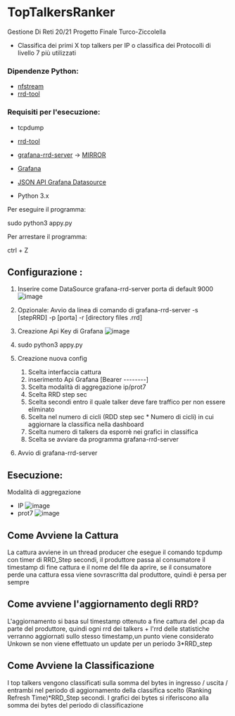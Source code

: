# TopTalkersRanker
Gestione Di Reti 20/21 Progetto Finale Turco-Ziccolella

* Classifica dei primi X top talkers per IP o classifica dei Protocolli di livello 7 più utilizzati 

### Dipendenze Python:
* [nfstream](https://www.nfstream.org/docs/#installation-guide)
* [rrd-tool](https://oss.oetiker.ch/rrdtool/download.en.html)


### Requisiti per l'esecuzione:
* tcpdump

* [rrd-tool](https://oss.oetiker.ch/rrdtool/download.en.html)

* [grafana-rrd-server](https://github.com/doublemarket/grafana-rrd-server) -> [MIRROR](https://www.mediafire.com/file/5zbpxx3aeuqgutc/grafana-rrd-server/file)

* [Grafana](https://grafana.com/docs/grafana/latest/installation/debian/)

* [JSON API Grafana Datasource](https://grafana.com/grafana/plugins/simpod-json-datasource/)

* Python 3.x


Per eseguire il programma:

sudo python3 appy.py

Per arrestare il programma:

ctrl + Z

## Configurazione :
  1. Inserire come DataSource grafana-rrd-server porta di default 9000![image](https://user-images.githubusercontent.com/49340033/124386911-e05c6700-dcdc-11eb-861c-aa7487f499b5.png)

  2. Opzionale: Avvio da linea di comando di grafana-rrd-server -s [stepRRD] -p [porta] -r [directory files .rrd]
  3. Creazione Api Key di Grafana ![image](https://user-images.githubusercontent.com/49340033/124387161-b6f00b00-dcdd-11eb-969a-83f36b66d624.png)

  4. sudo python3 appy.py
  5. Creazione nuova config
      1. Scelta interfaccia cattura
      2. inserimento Api Grafana [Bearer --------] 
      3. Scelta modalità di aggregazione ip/prot7
      4. Scelta RRD step sec
      5. Scelta secondi entro il quale talker deve fare traffico per non essere eliminato
      6. Scelta nel numero di cicli (RDD step sec * Numero di cicli) in cui aggiornare la classifica nella dashboard
      7. Scelta numero di talkers da esporrè nei grafici in classifica
      8. Scelta se avviare da programma grafana-rrd-server
  7. Avvio di grafana-rrd-server
  
  ## Esecuzione:
  Modalità di aggregazione
  * IP
  ![image](https://user-images.githubusercontent.com/49340033/124630156-7087e100-de82-11eb-9152-4ce0f2a689d4.png)
  * prot7
  ![image](https://user-images.githubusercontent.com/49340033/124499407-3ce38300-ddbe-11eb-92a1-602c2f9eb23b.png)

## Come Avviene la Cattura
  La cattura avviene in un thread producer che esegue il comando tcpdump con timer di RRD_Step secondi, il produttore passa al consumatore il timestamp di fine  cattura e il nome del file da aprire, se il consumatore perde una cattura essa viene sovrascritta dal produttore, quindi è persa per sempre
  
## Come avviene l'aggiornamento degli RRD?
  L'aggiornamento si basa sul timestamp ottenuto a fine cattura del .pcap da parte del produttore, quindi ogni rrd dei talkers + l'rrd delle statistiche verranno aggiornati sullo stesso timestamp,un punto viene considerato Unkown se non viene effettuato un update per un periodo 3*RRD_step
  
## Come Avviene la Classificazione
  I top talkers vengono classificati sulla somma del bytes in ingresso / uscita / entrambi nel periodo di aggiornamento della classifica scelto
  (Ranking Refresh Time)*RRD_Step secondi.
  I grafici dei bytes si riferiscono alla somma dei bytes del periodo di classificazione

